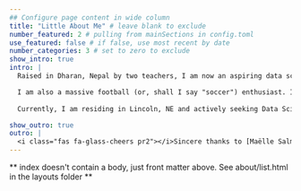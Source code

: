 ```yaml
---
## Configure page content in wide column
title: "Little About Me" # leave blank to exclude
number_featured: 2 # pulling from mainSections in config.toml
use_featured: false # if false, use most recent by date
number_categories: 3 # set to zero to exclude
show_intro: true
intro: | 
  Raised in Dharan, Nepal by two teachers, I am now an aspiring data scientist familiar with cloud platform like AWS and an R user for more than 3 years. I enjoy creating meaningful applications and visualizations using real world data and extracting interesting insights. 

  I am also a massive football (or, shall I say "soccer") enthusiast. I have been a Manchester United fan for more than 15 years. I know we're not doing great at the moment, but we will be back to winning trophies soon. 
  
  Currently, I am residing in Lincoln, NE and actively seeking Data Science opportunities. Please feel free to reach out if you find my works interesting.

show_outro: true
outro: |
  <i class="fas fa-glass-cheers pr2"></i>Sincere thanks to [Maëlle Salmon](https://masalmon.eu/) for her help naming this Hugo theme!
---
```


** index doesn't contain a body, just front matter above.
See about/list.html in the layouts folder **
